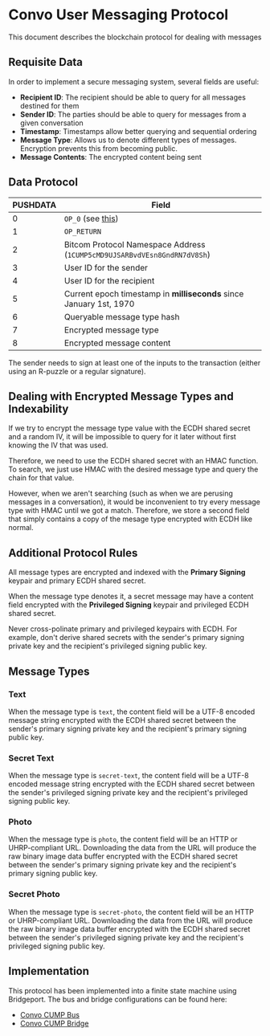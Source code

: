 # Convo User Messaging Protocol

This document describes the blockchain protocol for dealing with messages

## Requisite Data

In order to implement a secure messaging system, several fields are useful:

- **Recipient ID**: The recipient should be able to query for all messages destined for them
- **Sender ID**: The parties should be able to query for messages from a given conversation
- **Timestamp**: Timestamps allow better querying and sequential ordering
- **Message Type**: Allows us to denote different types of messages. Encryption prevents this from becoming public.
- **Message Contents**: The encrypted content being sent

## Data Protocol

PUSHDATA | Field
---------|---------------------------------
0        | `OP_0` (see [this](https://bitcoinsv.io/2019/07/27/the-return-of-op_return-roadmap-to-genesis-part-4/))
1        | `OP_RETURN`
2        | Bitcom Protocol Namespace Address (`1CUMP5cMD9UJSARBvdVEsn8GndRN7dV8Sh`)
3        | User ID for the sender
4        | User ID for the recipient
5        | Current epoch timestamp in **milliseconds** since January 1st, 1970
6        | Queryable message type hash
7        | Encrypted message type
8        | Encrypted message content

The sender needs to sign at least one of the inputs to the transaction (either using an R-puzzle or a regular signature).

## Dealing with Encrypted Message Types and Indexability

If we try to encrypt the message type value with the ECDH shared secret and a random IV, it will be impossible to query for it later without first knowing the IV that was used.

Therefore, we need to use the ECDH shared secret with an HMAC function. To search, we just use HMAC with the desired message type and query the chain for that value.

However, when we aren't searching (such as when we are perusing messages in a conversation), it would be inconvenient to try every message type with HMAC until we got a match. Therefore, we store a second field that simply contains a copy of the mesage type encrypted with ECDH like normal.

## Additional Protocol Rules

All message types are encrypted and indexed with the **Primary Signing** keypair and primary ECDH shared secret.

When the message type denotes it, a secret message may have a content field encrypted with the **Privileged Signing** keypair and privileged ECDH shared secret.

Never cross-polinate primary and privileged keypairs with ECDH. For example, don't derive shared secrets with the sender's primary signing private key and the recipient's privileged signing public key.

## Message Types

### Text

When the message type is `text`, the content field will be a UTF-8 encoded message string encrypted with the ECDH shared secret between the sender's primary signing private key and the recipient's primary signing public key.

### Secret Text

When the message type is `secret-text`, the content field will be a UTF-8 encoded message string encrypted with the ECDH shared secret between the sender's privileged signing private key and the recipient's privileged signing public key.

### Photo

When the message type is `photo`, the content field will be an HTTP or UHRP-compliant URL. Downloading the data from the URL will produce the raw binary image data buffer encrypted with the ECDH shared secret between the sender's primary signing private key and the recipient's primary signing public key.

### Secret Photo

When the message type is `secret-photo`, the content field will be an HTTP or UHRP-compliant URL. Downloading the data from the URL will produce the raw binary image data buffer encrypted with the ECDH shared secret between the sender's privileged signing private key and the recipient's privileged signing public key.

## Implementation

This protocol has been implemented into a finite state machine using Bridgeport. The bus and bridge configurations can be found here:
- [Convo CUMP Bus](https://github.com/p2ppsr/convo-cump-bus)
- [Convo CUMP Bridge](https://github.com/p2ppsr/convo-cump-bridge)
